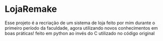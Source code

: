 # LojaRemake
Esse projeto é a recriação de um sistema de loja feito por mim durante o primeiro período da faculdade, agora utilizando novos conhecimentos em boas práticas! feito em python ao invés do C utilizado no código original